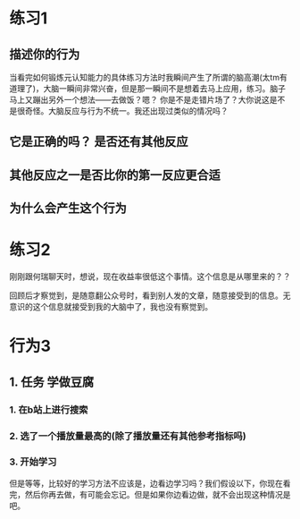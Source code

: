 # 练习1

## 描述你的行为

当看完如何锻炼元认知能力的具体练习方法时我瞬间产生了所谓的脑高潮(太tm有道理了)，大脑一瞬间非常兴奋，但是那一瞬间不是想着去马上应用，练习。脑子马上又蹦出另外一个想法——去做饭？嗯？ 你是不是走错片场了？大你说这是不是很奇怪。大脑反应与行为不统一。我还出现过类似的情况吗？





## 它是正确的吗？ 是否还有其他反应





## 其他反应之一是否比你的第一反应更合适









## 为什么会产生这个行为









# 练习2

刚刚跟何瑞聊天时，想说，现在收益率很低这个事情。这个信息是从哪里来的？？

回顾后才察觉到，是随意翻公众号时，看到别人发的文章，随意接受到的信息。无意识的这个信息就接受到我的大脑中了，我也没有察觉到。







# 行为3

## 1. 任务 学做豆腐 

### 1. 在b站上进行搜索

### 2. 选了一个播放量最高的(除了播放量还有其他参考指标吗)

### 3. 开始学习 

但是等等，比较好的学习方法不应该是，边看边学习吗？我们假设以下，你现在看完，然后你再去做，有可能会忘记。但是如果你边看边做，就不会出现这种情况是吧。

